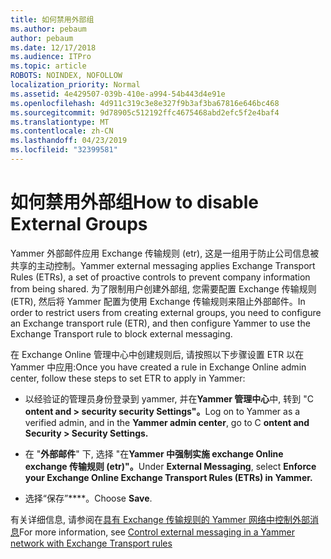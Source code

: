 ```yaml
---
title: 如何禁用外部组
ms.author: pebaum
author: pebaum
ms.date: 12/17/2018
ms.audience: ITPro
ms.topic: article
ROBOTS: NOINDEX, NOFOLLOW
localization_priority: Normal
ms.assetid: 4e429507-039b-410e-a994-54b443d4e91e
ms.openlocfilehash: 4d911c319c3e8e327f9b3af3ba67816e646bc468
ms.sourcegitcommit: 9d78905c512192ffc4675468abd2efc5f2e4baf4
ms.translationtype: MT
ms.contentlocale: zh-CN
ms.lasthandoff: 04/23/2019
ms.locfileid: "32399581"
---
```

# <a name="how-to-disable-external-groups"></a><span data-ttu-id="43c3b-102">如何禁用外部组</span><span class="sxs-lookup"><span data-stu-id="43c3b-102">How to disable External Groups</span></span>

<span data-ttu-id="43c3b-103">Yammer 外部邮件应用 Exchange 传输规则 (etr), 这是一组用于防止公司信息被共享的主动控制。</span><span class="sxs-lookup"><span data-stu-id="43c3b-103">Yammer external messaging applies Exchange Transport Rules (ETRs), a set of proactive controls to prevent company information from being shared.</span></span> <span data-ttu-id="43c3b-104">为了限制用户创建外部组, 您需要配置 Exchange 传输规则 (ETR), 然后将 Yammer 配置为使用 Exchange 传输规则来阻止外部邮件。</span><span class="sxs-lookup"><span data-stu-id="43c3b-104">In order to restrict users from creating external groups, you need to configure an Exchange transport rule (ETR), and then configure Yammer to use the Exchange Transport rule to block external messaging.</span></span> 
  
<span data-ttu-id="43c3b-105">在 Exchange Online 管理中心中创建规则后, 请按照以下步骤设置 ETR 以在 Yammer 中应用:</span><span class="sxs-lookup"><span data-stu-id="43c3b-105">Once you have created a rule in Exchange Online admin center, follow these steps to set ETR to apply in Yammer:</span></span>
  
- <span data-ttu-id="43c3b-106">以经验证的管理员身份登录到 yammer, 并在**Yammer 管理中心**中, 转到 "C **ontent and \> security security Settings"。**</span><span class="sxs-lookup"><span data-stu-id="43c3b-106">Log on to Yammer as a verified admin, and in the **Yammer admin center**, go to C **ontent and Security \> Security Settings.**</span></span>
    
- <span data-ttu-id="43c3b-107">在 "**外部邮件**" 下, 选择 "在**Yammer 中强制实施 exchange Online exchange 传输规则 (etr)"。**</span><span class="sxs-lookup"><span data-stu-id="43c3b-107">Under **External Messaging**, select **Enforce your Exchange Online Exchange Transport Rules (ETRs) in Yammer.**</span></span>
    
- <span data-ttu-id="43c3b-108">选择“保存”\*\*\*\*。</span><span class="sxs-lookup"><span data-stu-id="43c3b-108">Choose **Save**.</span></span> 
    
<span data-ttu-id="43c3b-109">有关详细信息, 请参阅在[具有 Exchange 传输规则的 Yammer 网络中控制外部消息](https://support.office.com/article/Control-external-messaging-in-a-Yammer-network-with-Exchange-Transport-Rules-f8fd6403-c8f3-4307-9230-65304d6000d9)</span><span class="sxs-lookup"><span data-stu-id="43c3b-109">For more information, see [Control external messaging in a Yammer network with Exchange Transport rules](https://support.office.com/article/Control-external-messaging-in-a-Yammer-network-with-Exchange-Transport-Rules-f8fd6403-c8f3-4307-9230-65304d6000d9)</span></span>
  

